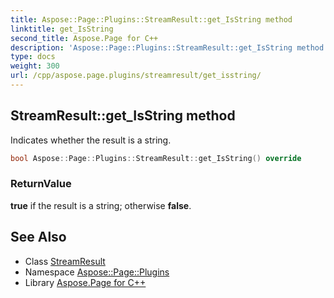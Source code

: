```yaml
---
title: Aspose::Page::Plugins::StreamResult::get_IsString method
linktitle: get_IsString
second_title: Aspose.Page for C++
description: 'Aspose::Page::Plugins::StreamResult::get_IsString method. Indicates whether the result is a string in C++.'
type: docs
weight: 300
url: /cpp/aspose.page.plugins/streamresult/get_isstring/
---
```

## StreamResult::get_IsString method


Indicates whether the result is a string.

```cpp
bool Aspose::Page::Plugins::StreamResult::get_IsString() override
```


### ReturnValue

**true** if the result is a string; otherwise **false**.

## See Also

* Class [StreamResult](../)
* Namespace [Aspose::Page::Plugins](../../)
* Library [Aspose.Page for C++](../../../)
